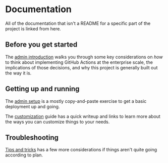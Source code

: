 # Documentation

All of the documentation that isn't a README for a specific part of the project is linked from here.

## Before you get started

The [admin introduction](https://some-natalie.dev/blog/arch-guide-to-selfhosted-actions/) walks you through some key considerations on _how_ to think about implementing GitHub Actions at the enterprise scale, the implications of those decisions, and why this project is generally built out the way it is.

## Getting up and running

The [admin setup](https://some-natalie.dev/blog/kubernoodles-pt-1/) is a mostly copy-and-paste exercise to get a basic deployment up and going.

The [customization](https://some-natalie.dev/blog/kubernoodles-pt-5/) guide has a quick writeup and links to learn more about the ways you can customize things to your needs.

## Troubleshooting

[Tips and tricks](tips-and-tricks.md) has a few more considerations if things aren't quite going according to plan.
